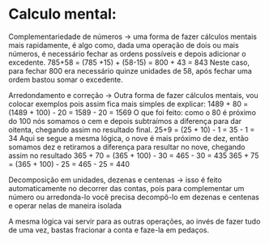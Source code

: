 # Calculo mental:

Complementariedade de números -> uma forma de fazer cálculos mentais mais rapidamente, é algo como, dada uma operação de dois ou mais números, é necessário fechar as ordens possíveis e depois adicionar o excedente.
	785+58 = (785 +15) + (58-15) = 800 + 43 = 843
		Neste caso, para fechar 800 era necessário quinze unidades de 58, após fechar uma ordem bastou somar o excedente.

Arredondamento e correção -> Outra forma de fazer cálculos mentais, vou colocar exemplos pois assim fica mais simples de explicar:
	1489 + 80 = (1489 + 100) - 20 = 1589 - 20 = 1569
		O que foi feito: como o 80 é próximo do 100 nós somamos o cem e depois subtraímos a diferença para dar oitenta, chegando assim no resultado final.
	25+9 = (25 + 10) - 1 = 35 - 1 = 34
		Aqui se segue a mesma lógica, o nove é mais próximo de dez, então somamos dez e retiramos a diferença para resultar no nove, chegando assim no resultado
	365 + 70 = (365 + 100) - 30 = 465 - 30 = 435
		365 + 75 = (365 + 100) - 25 = 465 - 25 = 440

Decomposição em unidades, dezenas e centenas -> isso é feito automaticamente no decorrer das contas, pois para complementar um número ou arredonda-lo você precisa decompô-lo em dezenas e centenas e operar nelas de maneira isolada


A mesma lógica vai servir para as outras operações, ao invés de fazer tudo de uma vez, bastas fracionar a conta e faze-la em pedaços.